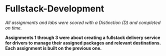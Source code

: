# Fullstack-Development
*All assignments and labs were scored with a Distinction (D) and completed on time.*

**Assignments 1 through 3 were about creating a fullstack delivery service for drivers to manage their assigned packages and relevant destinations. Each assignment is built on the previous one.**
